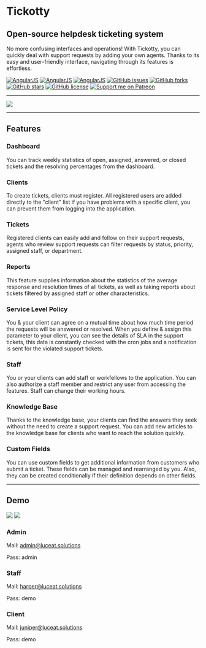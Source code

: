 # Tickotty

Open-source helpdesk ticketing system
-------------------------------------

No more confusing interfaces and operations! With Tickotty, you can quickly deal with support requests by adding your own agents. Thanks to its easy and user-friendly interface, navigating through its features is effortless.

[![AngularJS](https://img.shields.io/badge/php-%3E%3D_7.4-8892BF.svg)](#) [![AngularJS](https://img.shields.io/badge/mysql-%3E%3D_5.7-F29111.svg)](#) 
[![AngularJS](https://img.shields.io/badge/AngularJS-E23237?style=flat&logo=angularjs&logoColor=white)](#) 
[![GitHub issues](https://img.shields.io/github/issues/Prokfantasmist/Tickotty)](https://github.com/Prokfantasmist/Tickotty/issues) 
[![GitHub forks](https://img.shields.io/github/forks/Prokfantasmist/Tickotty)](https://github.com/Prokfantasmist/Tickotty/network) 
[![GitHub stars](https://img.shields.io/github/stars/Prokfantasmist/Tickotty)](https://github.com/Prokfantasmist/Tickotty/stargazers) 
[![GitHub license](https://img.shields.io/github/license/Prokfantasmist/Tickotty)](https://github.com/Prokfantasmist/Tickotty/blob/main/LICENSE) 
[![Support me on Patreon](https://img.shields.io/endpoint.svg?url=https%3A%2F%2Fshieldsio-patreon.vercel.app%2Fapi%3Fusername%3Dluceat%26type%3Dpatrons&style=flat)](https://patreon.com/luceat)

* * *

![](http://luceat.solutions/trivia/tickotty-main-intro.jpg)

* * *

## Features

### Dashboard
You can track weekly statistics of open, assigned, answered, or closed tickets and the resolving percentages from the dashboard.
### Clients
To create tickets, clients must register. All registered users are added directly to the "client" list if you have problems with a specific client, you can prevent them from logging into the application.
### Tickets 
Registered clients can easily add and follow on their support requests, agents who review support requests can filter requests by status, priority, assigned staff, or department.
### Reports 
This feature supplies information about the statistics of the average response and resolution times of all tickets, as well as taking reports about tickets filtered by assigned staff or other characteristics.
### Service Level Policy 
You & your client can agree on a mutual time about how much time period the requests will be answered or resolved. When you define & assign this parameter to your client, you can see the details of SLA in the support tickets, this data is constantly checked with the cron jobs and a notification is sent for the violated support tickets.
### Staff 
You or your clients can add staff or workfellows to the application. You can also authorize a staff member and restrict any user from accessing the features. Staff can change their working hours.
### Knowledge Base 
Thanks to the knowledge base, your clients can find the answers they seek without the need to create a support request. You can add new articles to the knowledge base for clients who want to reach the solution quickly.
### Custom Fields 
You can use custom fields to get additional information from customers who submit a ticket. These fields can be managed and rearranged by you. Also, they can be created conditionally if their definition depends on other fields.

* * *

## Demo

[![](http://luceat.solutions/trivia/tickotty-visit-demo.png)](http://luceat.solutions/auxilium) [![](http://luceat.solutions/trivia/tickotty-documentation.png)](http://luceat.solutions/tickotty/documentation)

### Admin
Mail: admin@luceat.solutions

Pass: admin

### Staff
Mail: harper@luceat.solutions

Pass: demo

### Client
Mail: juniper@luceat.solutions

Pass: demo
